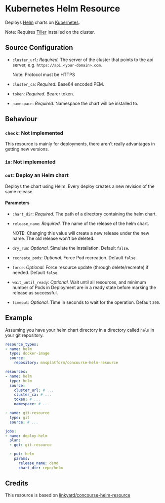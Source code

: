 # Kubernetes Helm Resource

Deploys [Helm](https://helm.sh/) charts on [Kubernetes](https://kubernetes.io/).

Note: Requires [Tiller](https://docs.helm.sh/using_helm/#installing-tiller) installed on the cluster.

## Source Configuration

* `cluster_url`: *Required.* The server of the cluster that points to the api server, e.g.
`https://api.<your-domain>.com`.

  Note: Protocol must be HTTPS

* `cluster_ca`: *Required.* Base64 encoded PEM.

* `token`: *Required.* Bearer token.

* `namespace`: *Required.* Namespace the chart will be installed to.

## Behaviour

### `check`: Not implemented

This resource is mainly for deployments, there aren't really advantages in getting new versions.

### `in`: Not implemented

### `out`: Deploy an Helm chart

Deploys the chart using Helm. Every deploy creates a new revision of the same release.

#### Parameters

* `chart_dir`: *Required.* The path of a directory containing the helm chart.

* `release_name`: *Required.* The name of the release of the helm chart.

  NOTE: Changing this value will create a new release under the new name. The old release won't be deleted.

* `dry_run`: *Optional.* Simulate the installation. Default `false`.

* `recreate_pods`: *Optional.* Force Pod recreation. Default `false`.

* `force`: *Optional.* Force resource update (through delete/recreate) if needed. Default `false`.

* `wait_until_ready`: *Optional.* Wait until all resources, and minimum number of Pods in Deployment are in a ready state before marking the release as successful.

* `timeout`: *Optional.* Time in seconds to wait for the operation. Default `300`.

## Example

Assuming you have your helm chart directory in a directory called `helm` in your git repository.

```yaml
resource_types:
- name: helm
  type: docker-image
  source:
    repository: mnsplatform/concourse-helm-resource

resources:
- name: helm
  type: helm
  source:
    cluster_url: # ...
    cluster_ca: # ...
    token: # ...
    namespace: # ...

- name: git-resource
  type: git
  source: # ...

jobs:
- name: deploy-helm
  plan:
  - get: git-resource

  - put: helm
    params:
      release_name: demo
      chart_dir: repo/helm
```

## Credits

This resource is based on [linkyard/concourse-helm-resource](https://github.com/linkyard/concourse-helm-resource)

